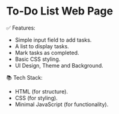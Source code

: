 # To-Do List Web Page

<p>✅ Features: </p>
<ul>
  <li>Simple input field to add tasks.</li>
  <li>A list to display tasks.</li>
  <li>Mark tasks as completed.</li>
  <li>Basic CSS styling.</li>
  <li>UI Design, Theme and Background.</li>
</ul>
<p>📚 Tech Stack: </p>
<ul>
  <li>HTML (for structure).</li>
  <li>CSS (for styling).</li>
  <li>Minimal JavaScript (for functionality).</li>
</ul>
